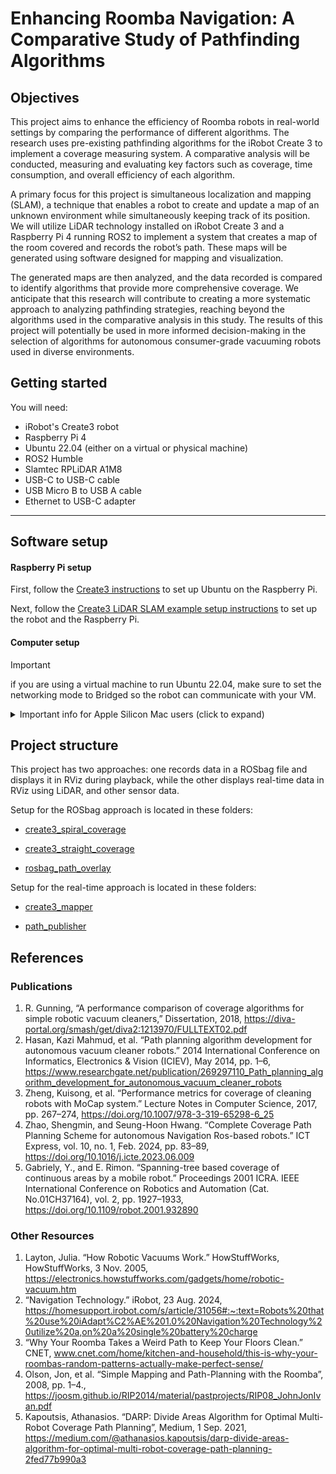 # Enhancing Roomba Navigation: A Comparative Study of Pathfinding Algorithms

## Objectives

This project aims to enhance the efficiency of Roomba robots in real-world settings by comparing the performance of different algorithms. The research uses pre-existing pathfinding algorithms for the iRobot Create 3 to implement a coverage measuring system. A comparative analysis will be conducted, measuring and evaluating key factors such as coverage, time consumption, and overall efficiency of each algorithm.

A primary focus for this project is simultaneous localization and mapping (SLAM), a technique that enables a robot to create and update a map of an unknown environment while simultaneously keeping track of its position. We will utilize LiDAR technology installed on iRobot Create 3 and a Raspberry Pi 4 running ROS2 to implement a system that creates a map of the room covered and records the robot’s path. These maps will be generated using software designed for mapping and visualization.

The generated maps are then analyzed, and the data recorded is compared to identify algorithms that provide more comprehensive coverage. We anticipate that this research will contribute to creating a more systematic approach to analyzing pathfinding strategies, reaching beyond the algorithms used in the comparative analysis in this study. The results of this project will potentially be used in more informed decision-making in the selection of algorithms for autonomous consumer-grade vacuuming robots used in diverse environments.

## Getting started

You will need:

- iRobot's Create3 robot
- Raspberry Pi 4
- Ubuntu 22.04 (either on a virtual or physical machine)
- ROS2 Humble
- Slamtec RPLiDAR A1M8
- USB-C to USB-C cable
- USB Micro B to USB A cable
- Ethernet to USB-C adapter
  
---

## Software setup

#### Raspberry Pi setup

First, follow the [Create3 instructions](https://iroboteducation.github.io/create3_docs/setup/pi4humble/) to set up Ubuntu on the Raspberry Pi.

Next, follow the [Create3 LiDAR SLAM example setup instructions](https://github.com/iRobotEducation/create3_examples/tree/humble/create3_lidar_slam) to set up the robot and the Raspberry Pi.

#### Computer setup

>[!IMPORTANT]
>if you are using a virtual machine to run Ubuntu 22.04, make sure to set the networking mode to Bridged so the robot can communicate with your VM.
>
<details>
  <summary>Important info for Apple Silicon Mac users (click to expand)</summary>
  <br>
If you are using Apple Silicon, you must install Ubuntu 22.04 in a virtual machine. 

Download the 64-bit ARMv8 version of Ubuntu 22.04 server [here](https://cdimage.ubuntu.com/releases/22.04/release/).

Set up the virtual machine using your VM Software (this example uses UTM).

Make sure to set the networking mode to **Bridged (Advanced)**, and the Bridged Interface to **Automatic**. 

This will allow the virtual machine to communicate with the robot.
  <details>
    <summary>UTM setup instructions (click to expand)</summary>
  
  
  Click on "Create a New Virtual Machine"
  
  <img width="352" alt="image" src="https://github.com/user-attachments/assets/e07c7d2f-6737-49d6-8120-1a7a48fea08f" />
  
  Then click "Virtualize"
  
  <img width="444" alt="image" src="https://github.com/user-attachments/assets/710ea1f9-b1c6-4111-a7aa-3643e5c06a1b" />

  
  Then under "Preconfigured" click on "Linux"
  
  <img width="438" alt="image" src="https://github.com/user-attachments/assets/f9d6fbe0-a2cc-4b3e-8b39-2aed1c0b77b2" />

  Then leave Apple Virtualization unchecked, as we are using QEMU. Select the Ubuntu 22 server ISO that you downloaded earlier.
  
  <img width="442" alt="image" src="https://github.com/user-attachments/assets/ec304fda-77a9-4383-88d7-0f9660f6e0d7" />

  Then under hardware choose the amount of CPU cores and memory you want to allocate to the VM. I kept the default settings.

  <img width="444" alt="image" src="https://github.com/user-attachments/assets/eee14698-61a2-4fa1-9722-92e47434186d" />

  Then choose the amount of storage you want to use for the VM, and if you want to create a shared directory with your computer's OS and the VM.

  After setup it should look like this

  <img width="440" alt="image" src="https://github.com/user-attachments/assets/f3e0b525-3641-43a5-b571-b4d47ad4f84d" />

  Next, start the VM and follow the setup instructions. After it completes the install, shutdown the VM and remove the ubuntu 22 ISO from the CD/DVD drive.

  <img width="639" alt="image" src="https://github.com/user-attachments/assets/04de0b73-fed8-4fce-99c8-4a432c5fa910" />

  Next, boot into the VM run `sudo apt update && sudo apt upgrade` and then `sudo apt install ubuntu-desktop`. Then type reboot and load the VM. It should now load the desktop login page.

  Next, shut down the VM, right click and select "Edit" 
  
  <img width="297" alt="image" src="https://github.com/user-attachments/assets/8e53d200-d1b8-43f3-8d41-11c21a2b506e" />

  Under "Devices" click on "Network"

  <img width="795" alt="image" src="https://github.com/user-attachments/assets/82e8d325-8aae-485a-974d-c663087c8a68" />

  Change the Network Mode to "Bridged (Advanced)" and the Bridge Interface to "Automatic". This will allow the VM to communicate with the robot.

  <img width="788" alt="image" src="https://github.com/user-attachments/assets/f0543bfe-e286-4761-888d-6314b1fca4be" />

  </details>
</details>

## Project structure

This project has two approaches: one records data in a ROSbag file and displays it in RViz during playback, while the other displays real-time data in RViz using LiDAR, and other sensor data.

Setup for the ROSbag approach is located in these folders:

- [create3_spiral_coverage](./create3_spiral_coverage/README.md)

- [create3_straight_coverage](./create3_straight_coverage/README.md)

- [rosbag_path_overlay](./rosbag_path_overlay/README.md)

Setup for the real-time approach is located in these folders:

- [create3_mapper](./create3_mapper/README.md)

- [path_publisher](./path_publisher/README.md)

## References

### Publications

1. R. Gunning, “A performance comparison of coverage algorithms for simple robotic vacuum cleaners,” Dissertation, 2018, https://diva-portal.org/smash/get/diva2:1213970/FULLTEXT02.pdf
2. Hasan, Kazi Mahmud, et al. “Path planning algorithm development for autonomous vacuum cleaner robots.” 2014 International Conference on Informatics, Electronics &amp; Vision (ICIEV), May 2014, pp. 1–6, https://www.researchgate.net/publication/269297110_Path_planning_algorithm_development_for_autonomous_vacuum_cleaner_robots
3. Zheng, Kuisong, et al. “Performance metrics for coverage of cleaning robots with MoCap system.” Lecture Notes in Computer Science, 2017, pp. 267–274, https://doi.org/10.1007/978-3-319-65298-6_25
4. Zhao, Shengmin, and Seung-Hoon Hwang. “Complete Coverage Path Planning Scheme for autonomous Navigation Ros-based robots.” ICT Express, vol. 10, no. 1, Feb. 2024, pp. 83–89, https://doi.org/10.1016/j.icte.2023.06.009
5. Gabriely, Y., and E. Rimon. “Spanning-tree based coverage of continuous areas by a mobile robot.” Proceedings 2001 ICRA. IEEE International Conference on Robotics and Automation (Cat. No.01CH37164), vol. 2, pp. 1927–1933, https://doi.org/10.1109/robot.2001.932890

### Other Resources

1. Layton, Julia. “How Robotic Vacuums Work.” HowStuffWorks, HowStuffWorks, 3 Nov. 2005, https://electronics.howstuffworks.com/gadgets/home/robotic-vacuum.htm
2. “Navigation Technology.” iRobot, 23 Aug. 2024, https://homesupport.irobot.com/s/article/31056#:~:text=Robots%20that%20use%20iAdapt%C2%AE%201.0%20Navigation%20Technology%20utilize%20a,on%20a%20single%20battery%20charge
3. “Why Your Roomba Takes a Weird Path to Keep Your Floors Clean.” CNET, www.cnet.com/home/kitchen-and-household/this-is-why-your-roombas-random-patterns-actually-make-perfect-sense/
4. Olson, Jon, et al. “Simple Mapping and Path-Planning with the Roomba”, 2008, pp. 1–4., https://joosm.github.io/RIP2014/material/pastprojects/RIP08_JohnJonIvan.pdf
5. Kapoutsis, Athanasios. “DARP: Divide Areas Algorithm for Optimal Multi-Robot Coverage Path Planning”, Medium, 1 Sep. 2021, https://medium.com/@athanasios.kapoutsis/darp-divide-areas-algorithm-for-optimal-multi-robot-coverage-path-planning-2fed77b990a3
